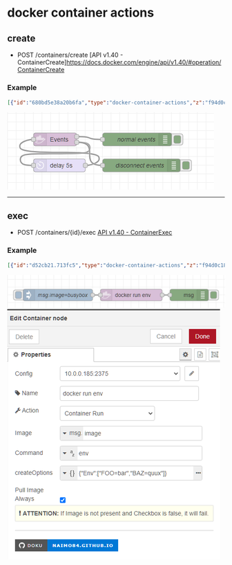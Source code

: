 # docker container actions

## create

* POST /containers/create [API v1.40 - ContainerCreate]https://docs.docker.com/engine/api/v1.40/#operation/ContainerCreate

### Example

```json
[{"id":"680bd5e38a20b6fa","type":"docker-container-actions","z":"f94d0c18.dc75e","name":"","config":"380f85b7.feca6a","container":"","action":"create","options":"{\"Image\":\"ubuntu\",\"Cmd\":[\"/bin/bash\"]}","optionstype":"json","image":"","imagetype":"str","pullimage":false,"createOptions":"","createOptionsType":"json","x":630,"y":580,"wires":[["25fb81e898ea2522"]]},{"id":"c67e0f0392ca92a0","type":"inject","z":"f94d0c18.dc75e","name":"","props":[{"p":"payload"},{"p":"topic","vt":"str"}],"repeat":"","crontab":"","once":false,"onceDelay":0.1,"topic":"","payloadType":"date","x":140,"y":580,"wires":[["11be8388b8aa5c14"]]},{"id":"25fb81e898ea2522","type":"debug","z":"f94d0c18.dc75e","name":"","active":true,"tosidebar":true,"console":false,"tostatus":false,"complete":"false","statusVal":"","statusType":"auto","x":810,"y":580,"wires":[]},{"id":"11be8388b8aa5c14","type":"function","z":"f94d0c18.dc75e","name":"","func":"msg.options = {Image: 'ubuntu', Cmd: ['/bin/bash']}\nmsg.action = \"create\"\nreturn msg;\n","outputs":1,"noerr":0,"initialize":"","finalize":"","libs":[],"x":280,"y":580,"wires":[["632934d21f430b5e"]]},{"id":"632934d21f430b5e","type":"docker-container-actions","z":"f94d0c18.dc75e","name":"","config":"380f85b7.feca6a","container":"","action":"pull","options":"","optionstype":"str","image":"ubuntu","imagetype":"str","pullimage":false,"createOptions":"","createOptionsType":"json","x":440,"y":580,"wires":[["680bd5e38a20b6fa"]]},{"id":"380f85b7.feca6a","type":"docker-configuration","host":"10.0.0.185","port":"2375"}]
```

![docker-container-actions-create.png](./docker-container-actions-create.png)

--- 
## exec 

* POST /containers/{id}/exec [API v1.40 - ContainerExec](https://docs.docker.com/engine/api/v1.40/#operation/ContainerExec)

### Example

```json
[{"id":"d52cb21.713fc5","type":"docker-container-actions","z":"f94d0c18.dc75e","name":"docker run env","config":"380f85b7.feca6a","container":"jovial_brown","action":"run","options":"env","optionstype":"str","image":"image","imagetype":"msg","pullimage":true,"createOptions":"{\"Env\":[\"FOO=bar\",\"BAZ=quux\"]}","startOptions":"","createOptionsType":"json","startOptionsType":"json","x":360,"y":280,"wires":[["917751d3.0a969"]]},{"id":"756ba008.62f8b","type":"inject","z":"f94d0c18.dc75e","name":"msg.image=busybox","props":[{"p":"image","v":"busybox","vt":"str"}],"repeat":"","crontab":"","once":false,"onceDelay":0.1,"topic":"","x":170,"y":280,"wires":[["d52cb21.713fc5"]]},{"id":"917751d3.0a969","type":"debug","z":"f94d0c18.dc75e","name":"","active":true,"tosidebar":true,"console":false,"tostatus":false,"complete":"true","targetType":"full","statusVal":"","statusType":"auto","x":510,"y":280,"wires":[]},{"id":"380f85b7.feca6a","type":"docker-configuration","host":"10.0.0.185","port":"2375"}]
```

![docker-container-actions-run2.png](./docker-container-actions-run2.png)
![docker-container-actions-run.png](./docker-container-actions-run.png)


